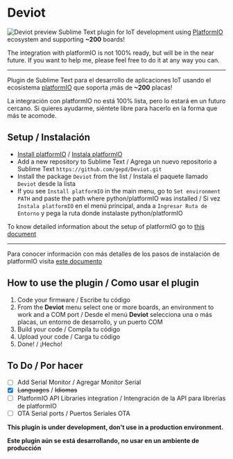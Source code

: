 # Deviot
![Deviot preview](https://github.com/gepd/Deviot/blob/master/Docs/images/deviot.gif?raw=true)
Sublime Text plugin for IoT development using [PlatformIO](http://platformio.org/) ecosystem and supporting **~200** boards!

The integration with platformIO is not 100% ready, but will be in the near future. 
If you want to help me, please feel free to do it at any way you can.

---
Plugin de Sublime Text para el desarrollo de aplicaciones IoT usando el ecosistema [platformIO](http://platformio.org/) que soporta ¡más de **~200** placas!

La integración con platformIO no está 100% lista, pero lo estará en un futuro cercano.
Si quieres ayudarme, siéntete libre para hacerlo en la forma que más te acomode.

## Setup / Instalación

* [Install platformIO](https://github.com/gepd/Deviot/blob/master/Docs/setup.md) / [Instala platformIO](https://github.com/gepd/Deviot/blob/master/Docs/setup.md)
* Add a new repository to Sublime Text / Agrega un nuevo repositorio a Sublime Text `https://github.com/gepd/Deviot.git`
* Install the package `Deviot` from the list / Instala el paquete llamado `Deviot` desde la lista
* If you see `Install platformIO` in the main menu, go to `Set environment PATH` and paste the path where python/platformIO was installed / Si vez `Instala platformIO` en el menú principal, anda a `Ingresar Ruta de Entorno` y pega la ruta donde instalaste python/platformIO

To know detailed information about the setup of platformIO go to [this document](https://github.com/gepd/Deviot/blob/master/Docs/setup.md)

---
Para conocer información con más detalles de los pasos de instalación de platformIO visíta [este documento](https://github.com/gepd/Deviot/blob/master/Docs/setup.md)

## How to use the plugin / Como usar el plugin
1. Code your firmware / Escribe tu código
2. From the **Deviot** menu select one or more boards, an environment to work and a COM port / Desde el menú **Deviot** selecciona una o más placas, un entorno de desarrollo, y un puerto COM
3. Build your code / Compila tu código
4. Upload your code / Carga tu código
5. Done! / ¡Hecho!

## To Do / Por hacer
- [ ] Add Serial Monitor / Agregar Monitor Serial
- [x] <del>Languages</del> / <del>Idiomas</del> 
- [ ] PlatformIO API Libraries integration / Intengración de la API para librerías de platformIO
- [ ] OTA Serial ports / Puertos Seriales OTA

**This plugin is under development, don't use in a production environment.**

**Este plugin aún se está desarrollando, no usar en un ambiente de producción**
